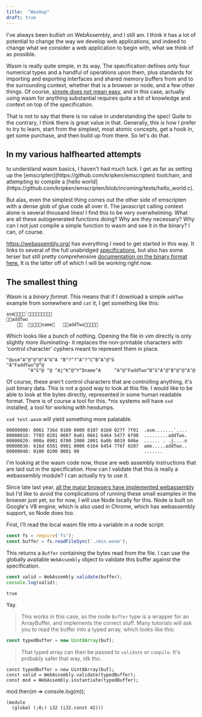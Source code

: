 ```yaml
---
title:  "Wasmup"
draft: true
---
```


I've always been bullish on WebAssembly, and I still am. I think it has a lot
of potential to change the way we develop web applications, and indeed to
change what we consider a web application to begin with, what we think of as
possible.

Wasm is really quite simple, in its way. The specification defines only four
numerical types and a handful of operations upon them, plus standards for
importing and exporting interfaces and shared memory buffers from and to the
surrounding context, whether that is a browser or node, and a few other things.
Of course, [simple does not mean
easy](https://www.infoq.com/presentations/Simple-Made-Easy), and in this case,
actually using wasm for anything substantial requires quite a bit of knowledge
and context on top of the specification.

That is not to say that there is no value in understanding the spec! Quite
to the contrary, I think there is great value in that. Generally, this is how I
prefer to try to learn, start from the simplest, most atomic concepts, get a
hook in, get some purchase, and then build up from there. So let's do that.

<h2>In my various halfhearted attempts</h2> to understand wasm basics, I haven't had
much luck. I get as far as setting up the
[emscripten](https://github.com/kripken/emscripten) toolchain, and
attempting to compile a [hello
world](https://github.com/kripken/emscripten/blob/incoming/tests/hello_world.c).

But alas, even the simplest thing comes out the other side of emscripten with a
dense glob of glue code all over it. The javascript calling context alone is
several thousand lines! I find this to be very overwhelming. What are all these
autogenerated functions doing? Why are they necessary? Why can I not just
compile a simple function to wasm and see it in the binary? I can, of course.

https://webassembly.org/ has everything I need to get started in this way. It
links to several of the full unabridged
[specifications](https://webassembly.github.io/spec/), but also has some terser
but still pretty comprehensive [documentation on the binary format
here.](https://webassembly.org/docs/binary-encoding/) It is the latter off of
which I will be working right now.

The smallest thing
------------------

Wasm is a _binary format_. This means that if I download a simple `addTwo`
example from somewhere and `cat` it, I get something like this:


```
 asm   ` 
addTwo  
	    j name	 addTwo    
```

Which looks like a bunch of nothing. Opening the file in vim directly is only
slightly more illuminating- it replaces the non-printable characters with
'control character' cyphers meant to represent them in place.
```
^@asm^A^@^@^@^A^G^A ^B^?^?^A^?^C^B^A^@^G
^A^FaddTwo^@^@
        ^A^G^@ ^@ ^Aj^K^@^Y^Dname^A     ^A^@^FaddTwo^B^G^A^@^B^@^@^A^@
```

Of course, these aren't control characters that are controlling anything, it's just binary data.
This is not a good way to look at this file. I would like to be able to look at
the bytes directly, represented in some human readable format. There is of
course a tool for this. *nix systems will have `xxd` installed, a tool for working with hexdumps.

`xxd test.wasm` will yield something more palatable.


```hex
00000000: 0061 736d 0100 0000 0107 0160 027f 7f01  .asm.......`....
00000010: 7f03 0201 0007 0a01 0661 6464 5477 6f00  .........addTwo.
00000020: 000a 0901 0700 2000 2001 6a0b 0019 046e  ...... . .j....n
00000030: 616d 6501 0901 0006 6164 6454 776f 0207  ame.....addTwo..
00000040: 0100 0200 0001 00                        .......
```

I'm looking at the wasm code now, those are web assembly instructions that are
laid out in the specification. How can I validate that this is really a
webassembly module? I can actually try to use it.

Since late last year, [all the major browsers have implemented
webassembly](https://blog.mozilla.org/blog/2017/11/13/webassembly-in-browsers/)
but I'd like to avoid the complications of running these small examples in the
browser just yet, so for now, I will use Node locally for this. Node is built
on Google's V8 engine, which is also used in Chrome, which has webassembly
support, so Node does too.


First, I'll read the local wasm file into a variable in a node script:

```js
const fs = require('fs');
const buffer = fs.readFileSync('./min.wasm');
```

This returns a `Buffer` containing the bytes read from the file. I can use the
globally available `WebAssembly` object to validate this buffer against the
specification.


```js
const valid = WebAssembly.validate(buffer);
console.log(valid);
```
```
true
```

Yay. 

> This works in this case, as the node `Buffer` type is a wrapper for an
> ArrayBuffer, and implements the correct stuff. Many tutorials will ask you to
> read the buffer into a typed array, which looks like this:
```js
const typedBuffer = new Uint8Array(buf);
```
> That typed array can then be passed to `validate` or `compile`. It's probably
> safer that way, idk tho.


```
const typedBuffer = new Uint8Array(buf);
const valid = WebAssembly.validate(typedBuffer);
const mod = WebAssembly.instantiate(typedBuffer);
```

mod.then(m => console.log(m));

```wabt
(module
  (global (;0;) i32 (i32.const 42)))
```

